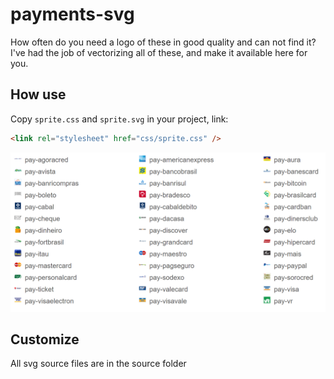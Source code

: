 # payments-svg

How often do you need a logo of these in good quality and can not find it? I've had the job of vectorizing all of these, and make it available here for you.

## How use

Copy `sprite.css` and `sprite.svg` in your project, link:

```html
<link rel="stylesheet" href="css/sprite.css" />
```

![Examples](bandeiras.PNG)

## Customize

All svg source files are in the source folder
